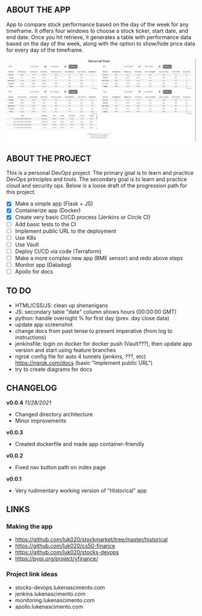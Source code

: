 ## ABOUT THE APP

App to compare stock performance based on the day of the week for any timeframe. It offers four windows to choose a stock ticker, start date, and end date. Once you hit retrieve, it generates a table with performance data based on the day of the week, along with the option to show/hide price data for every day of the timeframe.

![App main page screenshot](./app/static/screenshot1.png)

## ABOUT THE PROJECT

This is a personal DevOps project. The primary goal is to learn and practice DevOps principles and tools. The secondary goal is to learn and practice cloud and security ops. Below is a loose draft of the progression path for this project.

- [x] Make a simple app (Flask + JS)
- [x] Containerize app (Docker)
- [x] Create very basic CI/CD process (Jenkins or Circle CI)
- [ ] Add basic tests to the CI
- [ ] Implement public URL to the deployment
- [ ] Use K8s
- [ ] Use Vault
- [ ] Deploy CI/CD via code (Terraform)
- [ ] Make a more complex new app (BME sensor) and redo above steps
- [ ] Monitor app (Datadog)
- [ ] Apollo for docs

## TO DO

- HTML/CSS/JS: clean up shenanigans
- JS: secondary table "date" column shows hours (00:00:00 GMT)
- python: handle overnight % for first day (prev. day close data)
- update app screenshot
- change docs from past tense to present imperative (from log to instructions)
- jenkinsfile: login on docker for docker push (Vault???), then update app version and start using feature branches
- ngrok config file for auto 4 tunnels (jenkins, ???, etc) https://ngrok.com/docs (basic "Implement public URL")
- try to create diagrams for docs

## CHANGELOG

**v0.0.4** *11/28/2021*
- Changed directory architecture
- Minor improvements

**v0.0.3**
- Created dockerfile and made app container-friendly

**v0.0.2**
- Fixed nav button path on index page

**v0.0.1**
- Very rudimentary working version of "Historical" app

## LINKS

### Making the app

- https://github.com/luk020/stockmarket/tree/master/historical
- https://github.com/luk020/cs50-finance
- https://github.com/luk020/stocks-devops
- https://pypi.org/project/yfinance/

### Project link ideas

- stocks-devops.lukenascimento.com
- jenkins.lukenascimento.com
- monitoring.lukenascimento.com
- apollo.lukenascimento.com